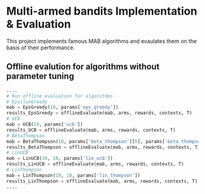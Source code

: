 # Multi-armed bandits Implementation & Evaluation

This project implements famous MAB algorithms and evaulates them on the basis of their performance.

## Offline evalution for algorithms without parameter tuning

```python
....
# Run offline evaluation for algorithms
# EpsilonGreedy
mab = EpsGreedy(10, params['eps_greedy'])
results_EpsGreedy = offlineEvaluate(mab, arms, rewards, contexts, T)
# UCB
mab = UCB(10, params['ucb'])
results_UCB = offlineEvaluate(mab, arms, rewards, contexts, T)
# BetaThompson
mab = BetaThompson(10, params['beta_thompson'][0], params['beta_thompson'][1])
results_BetaThompson = offlineEvaluate(mab, arms, rewards, contexts, T)
# LinUCB
mab = LinUCB(10, 10, params['lin_ucb'])
results_LinUCB = offlineEvaluate(mab, arms, rewards, contexts, T)
# LinThompson
mab = LinThompson(10, 10, params['lin_thompson'])
results_LinThompson = offlineEvaluate(mab, arms, rewards, contexts, T)
....
```

